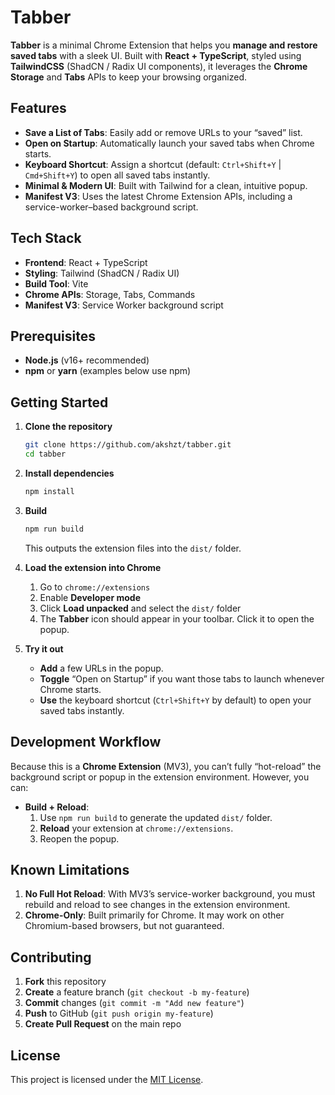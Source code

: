 # Tabber

**Tabber** is a minimal Chrome Extension that helps you **manage and restore saved tabs** with a sleek UI. Built with **React + TypeScript**, styled using **TailwindCSS** (ShadCN / Radix UI components), it leverages the **Chrome Storage** and **Tabs** APIs to keep your browsing organized.

## Features

- **Save a List of Tabs**: Easily add or remove URLs to your “saved” list.  
- **Open on Startup**: Automatically launch your saved tabs when Chrome starts.  
- **Keyboard Shortcut**: Assign a shortcut (default: `Ctrl+Shift+Y` | `Cmd+Shift+Y`) to open all saved tabs instantly.  
- **Minimal & Modern UI**: Built with Tailwind for a clean, intuitive popup.  
- **Manifest V3**: Uses the latest Chrome Extension APIs, including a service-worker–based background script.

## Tech Stack

- **Frontend**: React + TypeScript  
- **Styling**: Tailwind (ShadCN / Radix UI)  
- **Build Tool**: Vite  
- **Chrome APIs**: Storage, Tabs, Commands  
- **Manifest V3**: Service Worker background script

## Prerequisites

- **Node.js** (v16+ recommended)  
- **npm** or **yarn** (examples below use npm)

## Getting Started

1. **Clone the repository**  
   ```bash
   git clone https://github.com/akshzt/tabber.git
   cd tabber
   ```

2. **Install dependencies**  
   ```bash
   npm install
   ```

3. **Build**    
    ```bash
    npm run build
    ```  
    This outputs the extension files into the `dist/` folder.
    

4. **Load the extension into Chrome**  
   1. Go to `chrome://extensions`  
   2. Enable **Developer mode**  
   3. Click **Load unpacked** and select the `dist/` folder  
   4. The **Tabber** icon should appear in your toolbar. Click it to open the popup.

5. **Try it out**  
   - **Add** a few URLs in the popup.  
   - **Toggle** “Open on Startup” if you want those tabs to launch whenever Chrome starts.  
   - **Use** the keyboard shortcut (`Ctrl+Shift+Y` by default) to open your saved tabs instantly.  

## Development Workflow

Because this is a **Chrome Extension** (MV3), you can’t fully “hot-reload” the background script or popup in the extension environment. However, you can:

- **Build + Reload**:  
  1. Use `npm run build` to generate the updated `dist/` folder.  
  2. **Reload** your extension at `chrome://extensions`.  
  3. Reopen the popup.

## Known Limitations

1. **No Full Hot Reload**: With MV3’s service-worker background, you must rebuild and reload to see changes in the extension environment.  
2. **Chrome-Only**: Built primarily for Chrome. It may work on other Chromium-based browsers, but not guaranteed.  

## Contributing

1. **Fork** this repository  
2. **Create** a feature branch (`git checkout -b my-feature`)  
3. **Commit** changes (`git commit -m "Add new feature"`)  
4. **Push** to GitHub (`git push origin my-feature`)  
5. **Create Pull Request** on the main repo

## License

This project is licensed under the [MIT License](LICENSE). 
